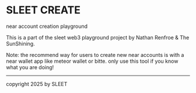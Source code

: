 # SLEET CREATE
near account creation playground


This is a part of the sleet web3 playground project by Nathan Renfroe & The SunShining.


Note: the recommend way for users to create new near accounts is with a near wallet app like meteor wallet or bitte. only use this tool if you know what you are doing!

---

copyright 2025 by SLEET